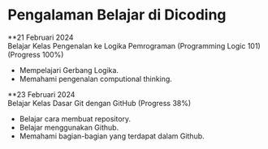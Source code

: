 # Pengalaman Belajar di Dicoding


**21 Februari 2024 <br>
Belajar Kelas Pengenalan ke Logika Pemrograman (Programming Logic 101) (Progress 100%) 
* Mempelajari Gerbang Logika.
* Memahami pengenalan computional thinking.

**23 Februari 2024 <br>
Belajar Kelas Dasar Git dengan GitHub (Progress 38%)
* Belajar cara membuat repository.
* Belajar menggunakan Github.
* Memahami bagian-bagian yang terdapat dalam Github.
